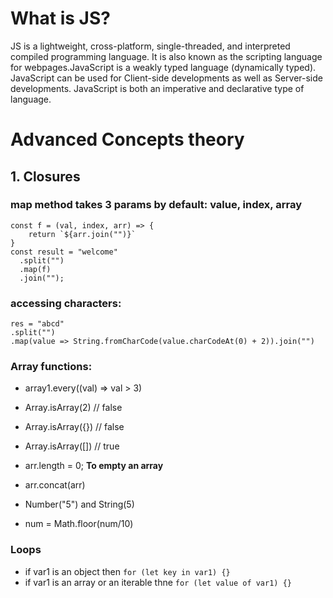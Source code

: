 # What is JS?
JS is a lightweight, cross-platform, single-threaded, and interpreted compiled programming language. It is also known as the scripting language for webpages.JavaScript is a weakly typed language (dynamically typed). JavaScript can be used for Client-side developments as well as Server-side developments. JavaScript is both an imperative and declarative type of language. 

# Advanced Concepts theory
## 1. Closures


### map method takes 3 params by default: value, index, array
```
const f = (val, index, arr) => {
    return `${arr.join("")}`
}
const result = "welcome"
  .split("")
  .map(f)
  .join("");
```

### accessing characters:
```
res = "abcd"
.split("")
.map(value => String.fromCharCode(value.charCodeAt(0) + 2)).join("")

```

### Array functions:
- array1.every((val) => val > 3)

- Array.isArray(2)      // false
- Array.isArray({})     // false
- Array.isArray([])     // true

- arr.length = 0; **To empty an array**
- arr.concat(arr)

- Number("5") and String(5)
- num = Math.floor(num/10)

### Loops

- if var1 is an object then `for (let key in var1) {}`
- if var1 is an array or an iterable thne `for (let value of var1) {}`